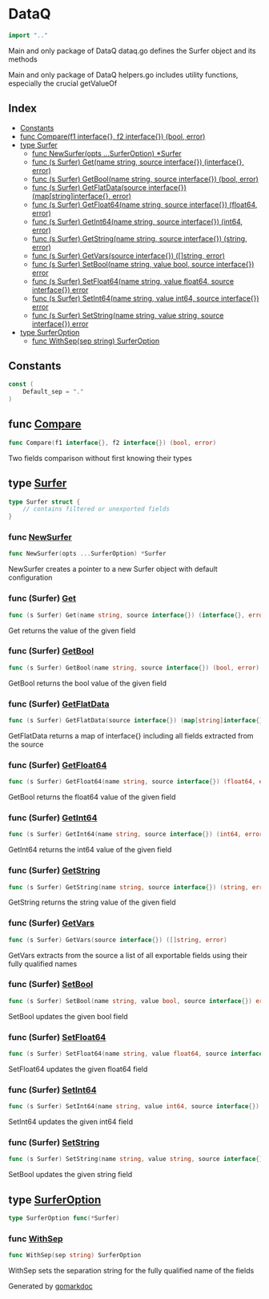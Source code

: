 <!-- Code generated by gomarkdoc. DO NOT EDIT -->

# DataQ

```go
import ".."
```

Main and only package of DataQ dataq\.go defines the Surfer object and its methods

Main and only package of DataQ helpers\.go includes utility functions\, especially the crucial getValueOf

## Index

- [Constants](<#constants>)
- [func Compare(f1 interface{}, f2 interface{}) (bool, error)](<#func-compare>)
- [type Surfer](<#type-surfer>)
  - [func NewSurfer(opts ...SurferOption) *Surfer](<#func-newsurfer>)
  - [func (s Surfer) Get(name string, source interface{}) (interface{}, error)](<#func-surfer-get>)
  - [func (s Surfer) GetBool(name string, source interface{}) (bool, error)](<#func-surfer-getbool>)
  - [func (s Surfer) GetFlatData(source interface{}) (map[string]interface{}, error)](<#func-surfer-getflatdata>)
  - [func (s Surfer) GetFloat64(name string, source interface{}) (float64, error)](<#func-surfer-getfloat64>)
  - [func (s Surfer) GetInt64(name string, source interface{}) (int64, error)](<#func-surfer-getint64>)
  - [func (s Surfer) GetString(name string, source interface{}) (string, error)](<#func-surfer-getstring>)
  - [func (s Surfer) GetVars(source interface{}) ([]string, error)](<#func-surfer-getvars>)
  - [func (s Surfer) SetBool(name string, value bool, source interface{}) error](<#func-surfer-setbool>)
  - [func (s Surfer) SetFloat64(name string, value float64, source interface{}) error](<#func-surfer-setfloat64>)
  - [func (s Surfer) SetInt64(name string, value int64, source interface{}) error](<#func-surfer-setint64>)
  - [func (s Surfer) SetString(name string, value string, source interface{}) error](<#func-surfer-setstring>)
- [type SurferOption](<#type-surferoption>)
  - [func WithSep(sep string) SurferOption](<#func-withsep>)


## Constants

```go
const (
    Default_sep = "."
)
```

## func [Compare](<https://github.com/LosAngeles971/DataQ/blob/main/helpers.go#L63>)

```go
func Compare(f1 interface{}, f2 interface{}) (bool, error)
```

Two fields comparison without first knowing their types

## type [Surfer](<https://github.com/LosAngeles971/DataQ/blob/main/dataq.go#L16-L18>)

```go
type Surfer struct {
    // contains filtered or unexported fields
}
```

### func [NewSurfer](<https://github.com/LosAngeles971/DataQ/blob/main/dataq.go#L229>)

```go
func NewSurfer(opts ...SurferOption) *Surfer
```

NewSurfer creates a pointer to a new Surfer object with default configuration

### func \(Surfer\) [Get](<https://github.com/LosAngeles971/DataQ/blob/main/dataq.go#L30>)

```go
func (s Surfer) Get(name string, source interface{}) (interface{}, error)
```

Get returns the value of the given field

### func \(Surfer\) [GetBool](<https://github.com/LosAngeles971/DataQ/blob/main/dataq.go#L82>)

```go
func (s Surfer) GetBool(name string, source interface{}) (bool, error)
```

GetBool returns the bool value of the given field

### func \(Surfer\) [GetFlatData](<https://github.com/LosAngeles971/DataQ/blob/main/dataq.go#L186>)

```go
func (s Surfer) GetFlatData(source interface{}) (map[string]interface{}, error)
```

GetFlatData returns a map of interface\{\} including all fields extracted from the source

### func \(Surfer\) [GetFloat64](<https://github.com/LosAngeles971/DataQ/blob/main/dataq.go#L39>)

```go
func (s Surfer) GetFloat64(name string, source interface{}) (float64, error)
```

GetBool returns the float64 value of the given field

### func \(Surfer\) [GetInt64](<https://github.com/LosAngeles971/DataQ/blob/main/dataq.go#L56>)

```go
func (s Surfer) GetInt64(name string, source interface{}) (int64, error)
```

GetInt64 returns the int64 value of the given field

### func \(Surfer\) [GetString](<https://github.com/LosAngeles971/DataQ/blob/main/dataq.go#L73>)

```go
func (s Surfer) GetString(name string, source interface{}) (string, error)
```

GetString returns the string value of the given field

### func \(Surfer\) [GetVars](<https://github.com/LosAngeles971/DataQ/blob/main/dataq.go#L143>)

```go
func (s Surfer) GetVars(source interface{}) ([]string, error)
```

GetVars extracts from the source a list of all exportable fields using their fully qualified names

### func \(Surfer\) [SetBool](<https://github.com/LosAngeles971/DataQ/blob/main/dataq.go#L133>)

```go
func (s Surfer) SetBool(name string, value bool, source interface{}) error
```

SetBool updates the given bool field

### func \(Surfer\) [SetFloat64](<https://github.com/LosAngeles971/DataQ/blob/main/dataq.go#L123>)

```go
func (s Surfer) SetFloat64(name string, value float64, source interface{}) error
```

SetFloat64 updates the given float64 field

### func \(Surfer\) [SetInt64](<https://github.com/LosAngeles971/DataQ/blob/main/dataq.go#L113>)

```go
func (s Surfer) SetInt64(name string, value int64, source interface{}) error
```

SetInt64 updates the given int64 field

### func \(Surfer\) [SetString](<https://github.com/LosAngeles971/DataQ/blob/main/dataq.go#L97>)

```go
func (s Surfer) SetString(name string, value string, source interface{}) error
```

SetBool updates the given string field

## type [SurferOption](<https://github.com/LosAngeles971/DataQ/blob/main/dataq.go#L20>)

```go
type SurferOption func(*Surfer)
```

### func [WithSep](<https://github.com/LosAngeles971/DataQ/blob/main/dataq.go#L23>)

```go
func WithSep(sep string) SurferOption
```

WithSep sets the separation string for the fully qualified name of the fields



Generated by [gomarkdoc](<https://github.com/princjef/gomarkdoc>)

